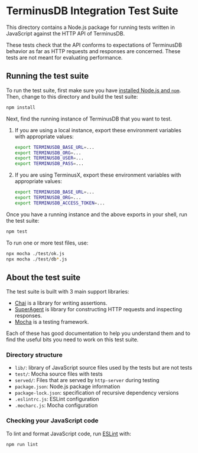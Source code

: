 TerminusDB Integration Test Suite
=================================

This directory contains a Node.js package for running tests written in
JavaScript against the HTTP API of TerminusDB.

These tests check that the API conforms to expectations of TerminusDB behavior
as far as HTTP requests and responses are concerned. These tests are not meant
for evaluating performance.

## Running the test suite

To run the test suite, first make sure you have [installed Node.js and
`npm`][install-nodejs]. Then, change to this directory and build the test suite:

```sh
npm install
```

Next, find the running instance of TerminusDB that you want to test.

1. If you are using a local instance, export these environment variables with
   appropriate values:

   ```sh
   export TERMINUSDB_BASE_URL=...
   export TERMINUSDB_ORG=...
   export TERMINUSDB_USER=...
   export TERMINUSDB_PASS=...
   ```

2. If you are using TerminusX, export these environment variables with
   appropriate values:

   ```sh
   export TERMINUSDB_BASE_URL=...
   export TERMINUSDB_ORG=...
   export TERMINUSDB_ACCESS_TOKEN=...
   ```

Once you have a running instance and the above exports in your shell, run the
test suite:

```sh
npm test
```

To run one or more test files, use:

```sh
npx mocha ./test/ok.js
npx mocha ./test/db*.js
```

## About the test suite

The test suite is built with 3 main support libraries:

* [Chai][chai] is a library for writing assertions.
* [SuperAgent][superagent] is library for constructing HTTP requests and
  inspecting responses.
* [Mocha][mocha] is a testing framework.

Each of these has good documentation to help you understand them and to find the
useful bits you need to work on this test suite.

### Directory structure

* `lib/`: library of JavaScript source files used by the tests but are not tests
* `test/`: Mocha source files with tests
* `served/`: Files that are served by `http-server` during testing
* `package.json`: Node.js package information
* `package-lock.json`: specification of recursive dependency versions
* `.eslintrc.js`: ESLint configuration
* `.mocharc.js`: Mocha configuration

### Checking your JavaScript code

To lint and format JavaScript code, run [ESLint][eslint] with:

```
npm run lint
```

[chai]: https://www.chaijs.com/
[eslint]: https://eslint.org/
[install-nodejs]: https://docs.npmjs.com/downloading-and-installing-node-js-and-npm
[mocha]: https://mochajs.org/
[superagent]: https://visionmedia.github.io/superagent/
